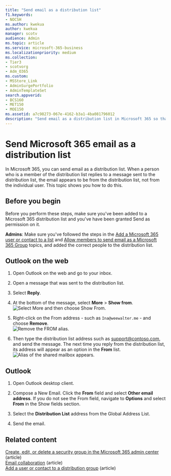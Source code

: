 ```yaml
---
title: "Send email as a distribution list"
f1.keywords:
- NOCSH
ms.author: kwekua
author: kwekua
manager: scotv
audience: Admin
ms.topic: article
ms.service: microsoft-365-business
ms.localizationpriority: medium
ms.collection:
- Tier3
- scotvorg 
- Adm_O365
ms.custom:
- MSStore_Link
- AdminSurgePortfolio
- AdminTemplateSet
search.appverid:
- BCS160
- MET150
- MOE150
ms.assetid: a7c98273-067e-4162-b3a1-4ba081796012
description: "Send email as a distribution list in Microsoft 365 so that when a member replies to a message it appears to be from the distribution list."
---
```


# Send Microsoft 365 email as a distribution list

In Microsoft 365, you can send email as a distribution list. When a person who is a member of the distribution list replies to a message sent to the distribution list, the email appears to be from the distribution list, not from the individual user. This topic shows you how to do this.
  
## Before you begin

Before you perform these steps, make sure you've been added to a Microsoft 365 distribution list and you've have been granted Send as permission on it.
  
 **Admins**: Make sure you've followed the steps in the [Add a Microsoft 365 user or contact to a list](../email/add-user-or-contact-to-distribution-list.md) and [Allow members to send email as a Microsoft 365 Group](../../solutions/allow-members-to-send-as-or-send-on-behalf-of-group.md#allow-members-to-send-email-as-a-group) topics, and added the correct people to the distribution list.
  
## Outlook on the web

1. Open Outlook on the web and go to your inbox. 
    
2. Open a message that was sent to the distribution list. 
    
3. Select **Reply**. 
    
4. At the bottom of the message, select **More** \> **Show from**.<br/> ![Select More and then choose Show From.](../../media/534f13b7-9f15-48ea-8835-ea2ed1863ece.png)
  
5. Right-click on the From address - such as `Ina@weewalter.me` - and choose **Remove**.<br/> ![Remove the FROM alias.](../../media/9b8d8e8f-dc46-499c-89bd-0a480603bf1f.png)
  
6. Then type the distribution list address such as support@contoso.com, and send the message. The next time you reply from the distribution list, its address will appear as an option in the **From** list.<br/>![Alias of the shared mailbox appears.](../../media/f7632a9a-9cab-446c-9e37-23ef50c5b975.png)

## Outlook

1. Open Outlook desktop client.

2. Compose a New Email. Click the **From** field and select **Other email address**. If you do not see the From field, navigate to **Options** and select **From** in the Show fields section.

3. Select the **Distribution List** address from the Global Address List.

4. Send the email.

## Related content

[Create, edit, or delete a security group in the Microsoft 365 admin center](../email/create-edit-or-delete-a-security-group.md) (article)\
[Email collaboration](../email/email-collaboration.md) (article)\
[Add a user or contact to a distribution group](../email/add-user-or-contact-to-distribution-list.md) (article)